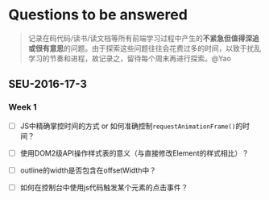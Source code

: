 # Questions to be answered

> 记录在码代码/读书/读文档等所有前端学习过程中产生的**不紧急但值得深追或很有意思**的问题。由于探索这些问题往往会花费过多的时间，以致于扰乱学习的节奏和进程，故记录之，留待每个周末再进行探索。@Yao

## SEU-2016-17-3

### Week 1

- [ ] JS中精确掌控时间的方式 or 如何准确控制`requestAnimationFrame()`的时间？

- [ ] 使用DOM2级API操作样式表的意义（与直接修改Element的样式相比）？


- [ ] outline的width是否包含在offsetWidth中？


- [ ] 如何在控制台中使用js代码触发某个元素的点击事件？

